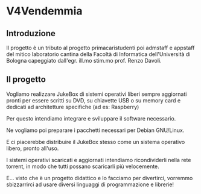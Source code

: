 # V4Vendemmia #

## Introduzione ##
Il progetto è un tributo al progetto primacaristudenti poi admstaff e appstaff del mitico laboratorio cantina della Facoltà di Informatica dell'Università di Bologna capeggiato dall'egr. ill.mo stim.mo prof. Renzo Davoli.

## Il progetto ##
Vogliamo realizzare JukeBox di sistemi operativi liberi sempre aggiornati pronti per essere scritti su DVD, su chiavette USB o su memory card e dedicati ad architetture specifiche (ad es: Raspberry)

Per questo intendiamo integrare e sviluppare il software necessario.

Ne vogliamo poi preparare i pacchetti necessari per Debian GNU/Linux.

E ci piacerebbe distribuire il JukeBox stesso come un sistema operativo libero, pronto all'uso.

I sistemi operativi scaricati e aggiornati intendiamo ricondividerli nella rete torrent, in modo che tutti possano scaricarli più velocemente.

E… visto che è un progetto didattico e lo facciamo per divertirci, vorremmo sbizzarrirci ad usare diversi linguaggi di programmazione e librerie!
